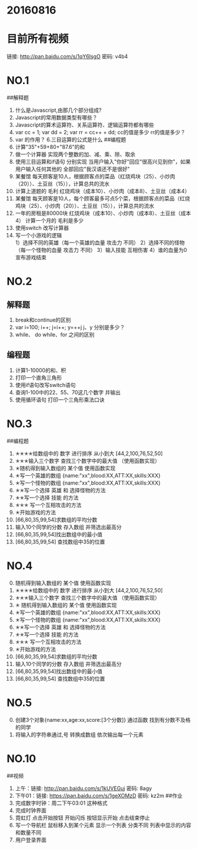 # 20160816
# 目前所有视频
链接: http://pan.baidu.com/s/1qY6IsgO 密码: v4b4

# NO.1
##解释题
1. 什么是Javascript,由那几个部分组成?
2. Javascript的常用数据类型有哪些？
3. Javascript的算术运算符、关系运算符、逻辑运算符都有哪些
4. var cc = 1; var dd = 2; var rr = cc++ + dd; cc的值是多少 rr的值是多少？
5. var 的作用？
6.三目运算的公式是什么
##编程题
1. 计算"35"+59+80+"87.6"的和
2. 做一个计算器 实现两个整数的加、减、乘、除、取余
3. 使用三目运算和if语句 分别实现 当用户输入"你好"回应"很高兴见到你"，如果用户输入任何其他的 全部回应"我汉语还不是很好"
4. 某餐馆 每天顾客是10人，根据顾客点的菜品（红烧鸡块（25）、小炒肉（20））、土豆丝（15）），计算总共的流水
5. 计算上道题的 毛利  红烧鸡块（成本10）、小炒肉（成本8）、土豆丝（成本4）
6. 某餐馆 每天顾客是10人，每个顾客最多可点5个菜，根据顾客点的菜品（红烧鸡块（25）、小炒肉（20））、土豆丝（15）），计算总共的流水
7. 一年的房租是80000块  红烧鸡块（成本10）、小炒肉（成本8）、土豆丝（成本4） 计算一个月的 毛利是多少
8. 使用switch 改写计算器
9. 写一个小游戏的逻辑  
1）选择不同的英雄（每一个英雄的血量 攻击力 不同）
2）选择不同的怪物（每一个怪物的血量 攻击力 不同）
3）输入技能  互相伤害 
4）谁的血量为0 宣布游戏结束

# NO.2
## 解释题
1. break和continue的区别 
2. var i=100; i++; j=i++; y=++j j、y 分别是多少？
3. while、 do while、for 之间的区别
## 编程题
1. 计算1-10000的和、积
2. 打印一个直角三角形
3. 使用if语句改写switch语句
4. 查询1-100中的22、55、70这几个数字 并输出
5. 使用循环语句 打印一个三角形乘法口诀

# NO.3
##编程题
1. ✭✭✭✭给数组中的 数字 进行排序 从小到大 [44,2,100,76,52,50]
2. ✭✭✭输入三个数字  查找三个数字中的最大值  （使用函数实现）
3. ✭随机得到输入数组的  某个值  使用函数实现
4. ✭写一个英雄的数组 {name:"xx",blood:XX,ATT:XX,skills:XXX}
5. ✭写一个怪物的数组 {name:"xx",blood:XX,ATT:XX,skills:XXX}
6. ✭✭写一个选择 英雄 和 选择怪物的方法
7. ✭✭写一个选择 技能 的方法
8. ✭✭✭ 写一个互相攻击的方法
9. ✭开始游戏的方法
10. [66,80,35,99,54]求数组的平均分数
11. 输入10个同学的分数 存入数组 并筛选出最高分
12. [66,80,35,99,54]找出数组中的最小值
13. [66,80,35,99,54] 查找数组中35的位置

# NO.4
0. 随机得到输入数组的  某个值  使用函数实现
1. ✭✭✭✭给数组中的 数字 进行排序 从小到大 [44,2,100,76,52,50]
2. ✭✭✭输入三个数字  查找三个数字中的最大值  （使用函数实现）
3. ✭  随机得到输入数组的  某个值  使用函数实现
4. ✭写一个英雄的数组 {name:"xx",blood:XX,ATT:XX,skills:XXX}
5. ✭写一个怪物的数组 {name:"xx",blood:XX,ATT:XX,skills:XXX}
6. ✭✭写一个选择 英雄 和 选择怪物的方法
7. ✭✭写一个选择 技能 的方法
8. ✭✭✭ 写一个互相攻击的方法
9. ✭开始游戏的方法
10. [66,80,35,99,54]求数组的平均分数
11. 输入10个同学的分数 存入数组 并筛选出最高分
12. [66,80,35,99,54]找出数组中的最小值
13. [66,80,35,99,54] 查找数组中35的位置

# NO.5
0. 创建3个对象{name:xx,age:xx,score:[3个分数]} 通过函数 找到有分数不及格的同学
1. 将输入的字符串通过,号 转换成数组 依次输出每一个元素

# NO.10
##视频
1. 上午：链接: http://pan.baidu.com/s/1kUVEGuj 密码: 8agy
2. 下午01：链接: https://pan.baidu.com/s/1geXOMzD 密码: kz2m
##作业
1. 完成数字时钟：周二下午03:01 这种格式
2. 完成时钟界面
3. 霓虹灯 点击开始按钮 开始闪烁 按钮显示开始 点击结束停止
4. 写一个导航栏 鼠标移入到某个元素 显示一个列表 分类不同 列表中显示的内容和数量不同
5. 用户登录界面


